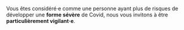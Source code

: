 Vous êtes considéré·e comme une personne ayant plus de risques de développer une **forme sévère** de Covid, nous vous invitons à être **particulièrement vigilant·e**.
